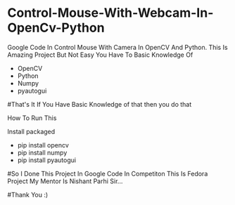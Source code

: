 # Control-Mouse-With-Webcam-In-OpenCv-Python
Google Code In
Control Mouse With Camera In OpenCV And Python. This Is Amazing Project But Not Easy You Have To Basic Knowledge Of 
* OpenCV
* Python
* Numpy
* pyautogui


#That's It If You Have Basic Knowledge of that then you do that

How To Run This

Install packaged

* pip install opencv
* pip install numpy
* pip install pyautogui


#So I Done This Project In Google Code In Competiton This Is Fedora Project My Mentor Is Nishant Parhi Sir...

#Thank You :)
